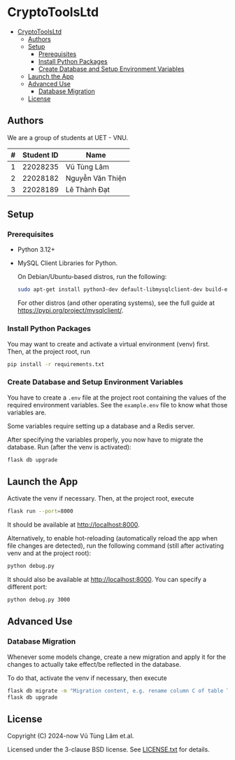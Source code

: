# CryptoToolsLtd

- [CryptoToolsLtd](#cryptotoolsltd)
  - [Authors](#authors)
  - [Setup](#setup)
    - [Prerequisites](#prerequisites)
    - [Install Python Packages](#install-python-packages)
    - [Create Database and Setup Environment Variables](#create-database-and-setup-environment-variables)
  - [Launch the App](#launch-the-app)
  - [Advanced Use](#advanced-use)
    - [Database Migration](#database-migration)
  - [License](#license)

## Authors

We are a group of students at UET - VNU.

| #   | Student ID | Name             |
| --- | ---------- | ---------------- |
| 1   | 22028235   | Vũ Tùng Lâm      |
| 2   | 22028182   | Nguyễn Văn Thiện |
| 3   | 22028189   | Lê Thành Đạt     |

## Setup

### Prerequisites

- Python 3.12+

- MySQL Client Libraries for Python.

    On Debian/Ubuntu-based distros, run the following:

    ```sh
    sudo apt-get install python3-dev default-libmysqlclient-dev build-essential pkg-config
    ```

    For other distros (and other operating systems), see the full guide at <https://pypi.org/project/mysqlclient/>.

### Install Python Packages

You may want to create and activate a virtual environment
(venv) first. Then, at the project root, run

```sh
pip install -r requirements.txt
```

### Create Database and Setup Environment Variables

You have to create a `.env` file at the project root
containing the values of the required environment
variables. See the `example.env` file to know what
those variables are.

Some variables require setting up a database and
a Redis server.

After specifying the variables properly, you now
have to migrate the database. Run (after the venv
is activated):

```sh
flask db upgrade
```

## Launch the App

Activate the venv if necessary. Then, at the project
root, execute

```sh
flask run --port=8000
```

It should be available at <http://localhost:8000>.

Alternatively, to enable hot-reloading (automatically
reload the app when file changes are detected), run
the following command (still after activating venv
and at the project root):

```sh
python debug.py
```

It should also be available at <http://localhost:8000>.
You can specify a different port:

```sh
python debug.py 3000
```

## Advanced Use

### Database Migration

Whenever some models change, create a new migration
and apply it for the changes to actually take
effect/be reflected in the database.

To do that, activate the venv if necessary, then
execute

```sh
flask db migrate -m "Migration content, e.g. rename column C of table T"
flask db upgrade
```

## License

Copyright (C) 2024-now Vũ Tùng Lâm et.al.

Licensed under the 3-clause BSD license. See
[LICENSE.txt](./LICENSE.txt) for details.
